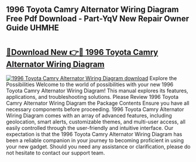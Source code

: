 ## 1996 Toyota Camry Alternator Wiring Diagram Free Pdf Download - Part-YqV New Repair Owner Guide UHMHE

# <h2><a href="http://dfrpyjg.blite.top/?on=1996+Toyota+Camry+Alternator+Wiring+Diagram">🔗Download New 👉🔴 1996 Toyota Camry Alternator Wiring Diagram</a></h2>

[![1996 Toyota Camry Alternator Wiring Diagram download](https://i.imgur.com/lujVjoI.png)](http://dfrpyjg.blite.top/?on=1996+Toyota+Camry+Alternator+Wiring+Diagram)
Explore the Possibilities Welcome to the world of possibilities with your new 1996 Toyota Camry Alternator Wiring Diagram! This manual explores its features, applications, and troubleshooting solutions. Please Review 1996 Toyota Camry Alternator Wiring Diagram the Package Contents Ensure you have all necessary components before proceeding. 1996 Toyota Camry Alternator Wiring Diagram comes with an array of advanced features, including geolocation, smart alerts, customizable themes, and multi-user access, all easily controlled through the user-friendly and intuitive interface. Our expectation is that the 1996 Toyota Camry Alternator Wiring Diagram has been a reliable companion in your journey to becoming proficient in using your new gadget. Should you need any assistance or clarification, please do not hesitate to contact our support team.
